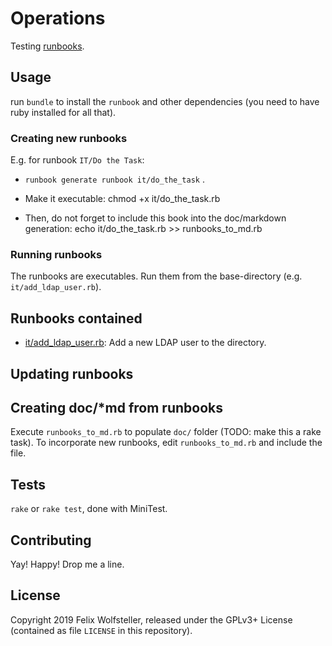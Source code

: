 # Operations

Testing [runbooks](https://github.com/braintree/runbook).

## Usage

run `bundle` to install the `runbook` and other dependencies (you need to have ruby installed for all that).

### Creating new runbooks

E.g. for runbook `IT/Do the Task`:

  * `runbook generate runbook it/do_the_task` .

  * Make it executable:
      chmod +x it/do_the_task.rb

  * Then, do not forget to include this book into the doc/markdown generation:
      echo it/do_the_task.rb >> runbooks_to_md.rb

### Running runbooks

The runbooks are executables.  Run them from the base-directory (e.g. `it/add_ldap_user.rb`).

## Runbooks contained

  * [it/add_ldap_user.rb](it/add_ldap_user.rb): Add a new LDAP user to the directory.

## Updating runbooks

## Creating doc/*md from runbooks

Execute `runbooks_to_md.rb` to populate `doc/` folder (TODO: make this a rake task).
To incorporate new runbooks, edit `runbooks_to_md.rb` and include the file.

## Tests

`rake` or `rake test`, done with MiniTest.

## Contributing

Yay! Happy! Drop me a line.

## License

Copyright 2019 Felix Wolfsteller, released under the GPLv3+ License (contained as file `LICENSE` in this repository).

